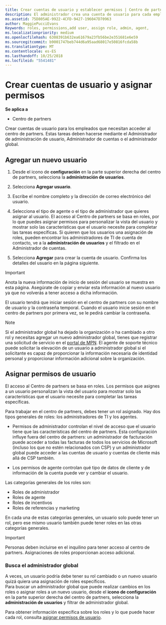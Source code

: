```yaml
---
title: Crear cuentas de usuario y establecer permisos | Centro de partners
description: El administrador crea una cuenta de usuario para cada empleado del partner que necesite acceder al Centro de partners.
ms.assetid: 75D805AE-9922-4CFD-9427-196047D70963
author: MaggiePucciEvans
Keywords: roles, permissions,add user, assign role, admin, agent,
ms.localizationpriority: medium
ms.openlocfilehash: 6308391b632ea61679a23fb56be2e351681e6e59
ms.sourcegitcommit: b9001747beb744d6a95aad68017e50816fcda58b
ms.translationtype: MT
ms.contentlocale: es-ES
ms.lasthandoff: 10/25/2018
ms.locfileid: "5541481"
---
```

# <a name="create-user-accounts-and-assign-permissions"></a>Crear cuentas de usuario y asignar permisos

**Se aplica a**

-  Centro de partners

Crear cuentas de usuario para los empleados que necesitan acceder al centro de partners. Estas tareas deben hacerse mediante el Administrador de administración de usuario, Administrador de cuentas o el administrador global. 


## <a name="add-a-new-user"></a>Agregar un nuevo usuario

1. Desde el icono de **configuración** en la parte superior derecha del centro de partners, selecciona la **administración de usuarios**.

2.  Selecciona **Agregar usuario**.

3.  Escribe el nombre completo y la dirección de correo electrónico del usuario.

4.  Selecciona el tipo de agente o el tipo de administrador que quieres asignar al usuario. El acceso al Centro de partners se basa en roles, por lo que puedes asignar permisos para personalizar la vista del usuario y mostrar solo las características que el usuario necesite para completar las tareas específicas.  Si quieren que los usuarios una asignación de roles, pueden encontrar los administradores de TI de cuenta de contacto, ve a la **administración de usuarios** y el filtrado en el Administrador de cuentas.

5.  Selecciona **Agregar** para crear la cuenta de usuario. Confirma los detalles del usuario en la página siguiente.

> [!IMPORTANT]  
> Anota la nueva información de inicio de sesión del usuario se muestra en esta página. Asegúrate de copiar y enviar esta información al nuevo usuario ya que no volverás a tener acceso a dicha información. 

El usuario tendrá que iniciar sesión en el centro de partners con su nombre de usuario y la contraseña temporal. Cuando el usuario inicie sesión en el centro de partners por primera vez, se le pedirá cambiar la contraseña. 

> [!NOTE]  
>  Si el administrador global ha dejado la organización o ha cambiado a otro rol y necesitas agregar un nuevo administrador global, tienes que registrar una solicitud de servicio en el [portal de MPN](https://partner.microsoft.com/support). El agente de soporte técnico puede solicitar la elevación de un usuario a administrador global si el solicitante es capaz de proporcionar la información necesaria de identidad personal y proporcionar información adicional sobre la organización.

## <a name="assign-user-permissions"></a>Asignar permisos de usuario

El acceso al Centro de partners se basa en roles. Los permisos que asignes a un usuario personalizan la vista del usuario para mostrar solo las características que el usuario necesite para completar las tareas específicas. 

Para trabajar en el centro de partners, debes tener un rol asignado.  Hay dos tipos generales de roles: los administradores de TI y los agentes.

- Permisos de administrador controlan el nivel de acceso que el usuario tiene que las características del centro de partners. Esta configuración influye fuera del centro de partners: un administrador de facturación puede acceder a todas las facturas de todos los servicios de Microsoft (incluso los que no estén relacionados con CSP) y un administrador global puede acceder a las cuentas de usuario y cuentas de cliente más allá de CSP también.

- Los permisos de agente controlan qué tipo de datos de cliente y de información de la cuenta puede ver y cambiar el usuario.
    
Las categorías generales de los roles son: 
- Roles de administrador
- Roles de agente
- Roles de incentivos
- Roles de referencias y marketing


En cada una de estas categorías generales, un usuario solo puede tener un rol, pero ese mismo usuario también puede tener roles en las otras categorías generales. 

>[!Important]
>Personas deben incluirse en el inquilino para tener acceso al centro de partners. Asignaciones de roles proporcionan acceso adicional.


### <a name="find-your-global-admin"></a>Busca el administrador global

A veces, un usuario podría debe tener su rol cambiado o un nuevo usuario quizá quiera una asignación de roles específicos.  
Para buscar un administrador global que puede realizar cambios en los roles o asignar roles a un nuevo usuario, desde el **icono de configuración** en la parte superior derecha del centro de partners, selecciona la **administración de usuarios** y filtrar de administrador global. 

Para obtener información específica sobre los roles y lo que puede hacer cada rol, consulta [asignar permisos de usuario](permissions-overview.md).





